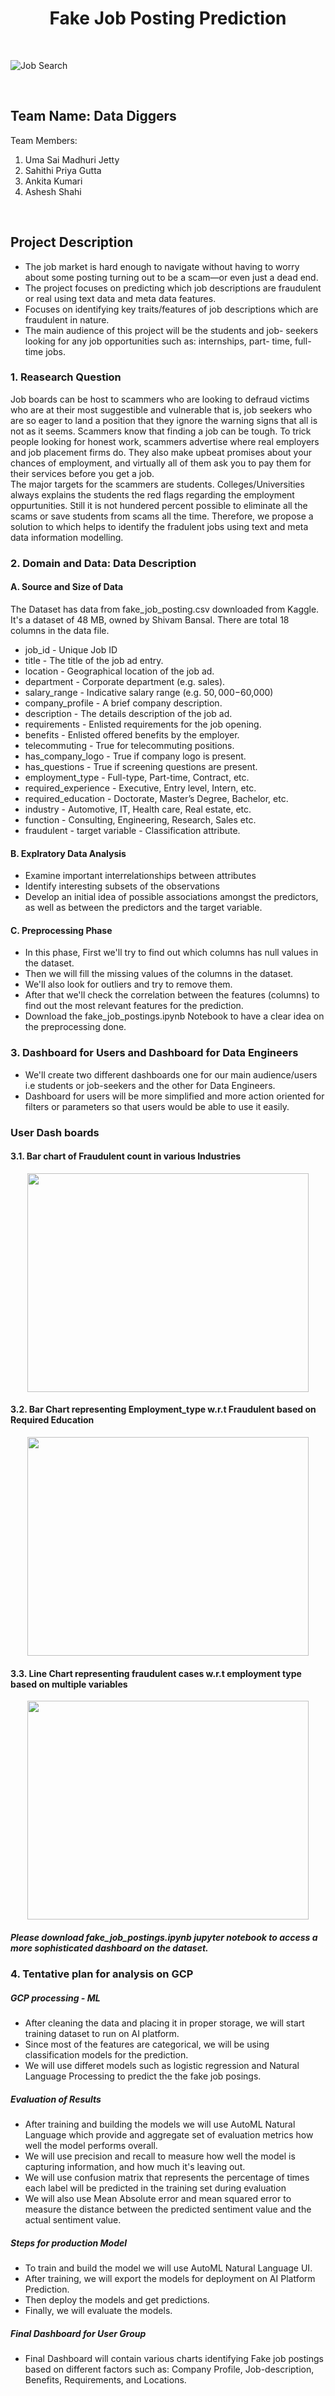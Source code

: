 <h1 align = "center"> Fake Job Posting Prediction </h1>

<br/>

![Job Search](https://s3-ap-southeast-2.amazonaws.com/www.cryptoknowmics.com/crypto/wp-content/uploads/2019/11/jobss.jpg)

<br/>

## Team Name: Data Diggers

Team Members:
1. Uma Sai Madhuri Jetty
2. Sahithi Priya Gutta
3. Ankita Kumari
4. Ashesh Shahi

<br/>

## Project Description 
- The job market is hard enough to navigate without having to worry about some posting turning out to be a scam—or even just a dead end.
- The project focuses on predicting which job descriptions are fraudulent or real using text data and meta data features.
- Focuses on identifying key traits/features of job descriptions which are fraudulent in nature.
- The main audience of this project will be the students and job- seekers looking for any job opportunities such as: internships, part-   time, full-time jobs.

### 1. Reasearch Question
Job boards can be host to scammers who are looking to defraud victims who are at their most suggestible and vulnerable 
that is, job seekers who are so eager to land a position that they ignore the warning signs that all is not as it seems.
Scammers know that finding a job can be tough. To trick people looking for honest work, scammers advertise where real employers 
and job placement firms do. They also make upbeat promises about your chances of employment, and virtually all of them 
ask you to pay them for their services before you get a job. 
<br> The major targets for the scammers are students. Colleges/Universities always explains the students the red flags regarding the 
employment oppurtunities. Still it is not hundered percent possible to eliminate all the scams or save students from scams all the time.
Therefore, we propose a solution to which helps to identify the fradulent jobs using text and meta data information modelling. <br>

### 2. Domain and Data: Data Description

#### A. Source and Size of Data
The Dataset has data from fake_job_posting.csv downloaded from Kaggle. It's a dataset of 48 MB, owned by Shivam Bansal. There are total 18 columns in the data file.
- job_id - Unique Job ID
- title - The title of the job ad entry.
- location - Geographical location of the job ad.
- department - Corporate department (e.g. sales).
- salary_range - Indicative salary range (e.g. $50,000-$60,000)
- company_profile - A brief company description.
- description - The details description of the job ad.
- requirements - Enlisted requirements for the job opening.
- benefits - Enlisted offered benefits by the employer.
- telecommuting - True for telecommuting positions.
- has_company_logo - True if company logo is present.
- has_questions - True if screening questions are present.
- employment_type - Full-type, Part-time, Contract, etc.
- required_experience - Executive, Entry level, Intern, etc.
- required_education - Doctorate, Master’s Degree, Bachelor, etc.
- industry - Automotive, IT, Health care, Real estate, etc.
- function - Consulting, Engineering, Research, Sales etc.
- fraudulent - target variable - Classification attribute.

#### B. Explratory Data Analysis
- Examine important interrelationships between attributes
- Identify interesting subsets of the observations
- Develop an initial idea of possible associations amongst the predictors, as well as between the predictors and the target variable.

#### C. Preprocessing Phase
- In this phase, First we'll try to find out which columns has null values in the dataset.
- Then we will fill the missing values of the columns in the dataset.
- We'll also look for outliers and try to remove them.
- After that we'll check the correlation between the features (columns) to find out the most relevant features for the prediction.
- Download the fake_job_postings.ipynb Notebook to have a clear idea on the preprocessing done.

### 3. Dashboard for Users and Dashboard for Data Engineers
- We'll create two different dashboards one for our main audience/users i.e students or job-seekers and the other for Data Engineers.
- Dashboard for users will be more simplified and more action oriented for filters or parameters so that users would be able to           use it easily.
### User Dash boards

#### 3.1. Bar chart of Fraudulent count  in various Industries

<p align ="center">
  <img src = "Industry_fraudulent.JPG" width = "450" height = "350">
</p>

#### 3.2. Bar Chart representing Employment_type w.r.t Fraudulent based on Required Education 

<p align ="center">
  <img src = "barchart_fraudulent.JPG" width = "450" height = "350">
</p>

#### 3.3. Line Chart representing fraudulent cases w.r.t employment type based on multiple variables 

<p align ="center">
  <img src = "Linechart_fraudulent.JPG" width = "450" height = "350">
</p>

##### Please download fake_job_postings.ipynb jupyter notebook to access a more sophisticated dashboard on the dataset.

### 4. Tentative plan for analysis on GCP

##### GCP processing - ML
- After cleaning the data and placing it in proper storage, we will start training dataset to run on AI platform.
- Since most of the features are categorical, we will be using classification models for the prediction.
- We will use differet models such as logistic regression and Natural Language Processing to predict the the fake job posings.

##### Evaluation of Results
- After training and building the models we will use AutoML Natural Language which provide and aggregate set of evaluation metrics how     well the model performs overall.
- We will use precision and recall to measure how well the model is capturing information, and how much it's leaving out.
- We will use confusion matrix that represents the percentage of times each label will be predicted in the training set during             evaluation
- We will also use Mean Absolute error and mean squared error to measure the distance between the predicted sentiment value and the       actual sentiment value.

##### Steps for production Model
- To train and build the model we will use AutoML Natural Language UI.
- After training, we will export the models for deployment on AI Platform Prediction.
- Then deploy the models and get predictions.
- Finally, we will evaluate the models.

##### Final Dashboard for User Group
- Final Dashboard will contain various charts identifying Fake job postings based on different factors such as: Company Profile,           Job-description, Benefits, Requirements, and Locations. 


